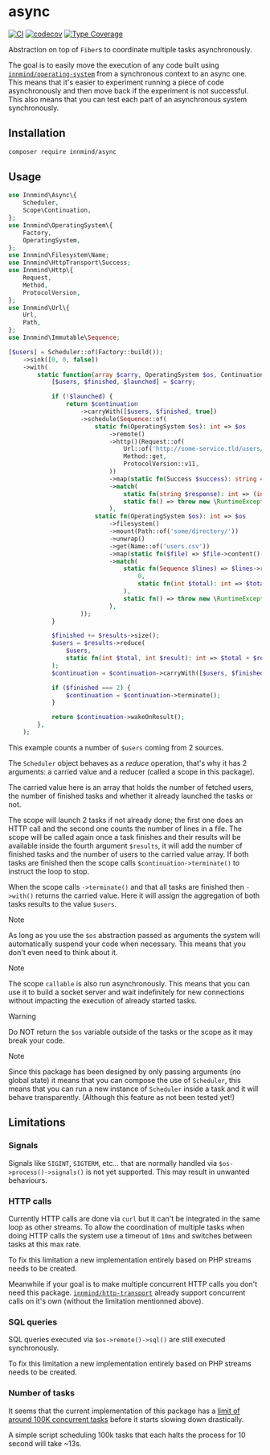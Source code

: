 # async

[![CI](https://github.com/Innmind/async/actions/workflows/ci.yml/badge.svg?branch=main)](https://github.com/Innmind/async/actions/workflows/ci.yml)
[![codecov](https://codecov.io/gh/innmind/async/branch/develop/graph/badge.svg)](https://codecov.io/gh/innmind/async)
[![Type Coverage](https://shepherd.dev/github/innmind/async/coverage.svg)](https://shepherd.dev/github/innmind/async)

Abstraction on top of `Fiber`s to coordinate multiple tasks asynchronously.

The goal is to easily move the execution of any code built using [`innmind/operating-system`](https://packagist.org/packages/innmind/operating-system) from a synchronous context to an async one. This means that it's easier to experiment running a piece of code asynchronously and then move back if the experiment is not successful. This also means that you can test each part of an asynchronous system synchronously.

## Installation

```sh
composer require innmind/async
```

## Usage

```php
use Innmind\Async\{
    Scheduler,
    Scope\Continuation,
};
use Innmind\OperatingSystem\{
    Factory,
    OperatingSystem,
};
use Innmind\Filesystem\Name;
use Innmind\HttpTransport\Success;
use Innmind\Http\{
    Request,
    Method,
    ProtocolVersion,
};
use Innmind\Url\{
    Url,
    Path,
};
use Innmind\Immutable\Sequence;

[$users] = Scheduler::of(Factory::build());
    ->sink([0, 0, false])
    ->with(
        static function(array $carry, OperatingSystem $os, Continuation $continuation, Sequence $results): Continuation {
            [$users, $finished, $launched] = $carry;

            if (!$launched) {
                return $continuation
                    ->carryWith([$users, $finished, true])
                    ->schedule(Sequence::of(
                        static fn(OperatingSystem $os): int => $os
                            ->remote()
                            ->http()(Request::of(
                                Url::of('http://some-service.tld/users/count'),
                                Method::get,
                                ProtocolVersion::v11,
                            ))
                            ->map(static fn(Success $success): string => $success->response()->body()->toString())
                            ->match(
                                static fn(string $response): int => (int) $response,
                                static fn() => throw new \RuntimeException('Failed to count the users'),
                            ),
                        static fn(OperatingSystem $os): int => $os
                            ->filesystem()
                            ->mount(Path::of('some/directory/'))
                            ->unwrap()
                            ->get(Name::of('users.csv'))
                            ->map(static fn($file) => $file->content()->lines())
                            ->match(
                                static fn(Sequence $lines) => $lines->reduce(
                                    0,
                                    static fn(int $total): int => $total + 1,
                                ),
                                static fn() => throw new \RuntimeException('Users file not found'),
                            ),
                    ));
            }

            $finished += $results->size();
            $users = $results->reduce(
                $users,
                static fn(int $total, int $result): int => $total + $result,
            );
            $continuation = $continuation->carryWith([$users, $finished, $launched]);

            if ($finished === 2) {
                $continuation = $continuation->terminate();
            }

            return $continuation->wakeOnResult();
        },
    );
```

This example counts a number of `$users` coming from 2 sources.

The `Scheduler` object behaves as a _reduce_ operation, that's why it has 2 arguments: a carried value and a reducer (called a scope in this package).

The carried value here is an array that holds the number of fetched users, the number of finished tasks and whether it already launched the tasks or not.

The scope will launch 2 tasks if not already done; the first one does an HTTP call and the second one counts the number of lines in a file. The scope will be called again once a task finishes and their results will be available inside the fourth argument `$results`, it will add the number of finished tasks and the number of users to the carried value array. If both tasks are finished then the scope calls `$continuation->terminate()` to instruct the loop to stop.

When the scope calls `->terminate()` and that all tasks are finished then `->with()` returns the carried value. Here it will assign the aggregation of both tasks results to the value `$users`.

> [!NOTE]
> As long as you use the `$os` abstraction passed as arguments the system will automatically suspend your code when necessary. This means that you don't even need to think about it.

> [!NOTE]
> The scope `callable` is also run asynchronously. This means that you can use it to build a socket server and wait indefinitely for new connections without impacting the execution of already started tasks.

> [!WARNING]
> Do NOT return the `$os` variable outside of the tasks or the scope as it may break your code.

> [!NOTE]
> Since this package has been designed by only passing arguments (no global state) it means that you can compose the use of `Scheduler`, this means that you can run a new instance of `Scheduler` inside a task and it will behave transparently. (Although this feature as not been tested yet!)

## Limitations

### Signals

Signals like `SIGINT`, `SIGTERM`, etc... that are normally handled via `$os->process()->signals()` is not yet supported. This may result in unwanted behaviours.

### HTTP calls

Currently HTTP calls are done via `curl` but it can't be integrated in the same loop as other streams. To allow the coordination of multiple tasks when doing HTTP calls the system use a timeout of `10ms` and switches between tasks at this max rate.

To fix this limitation a new implementation entirely based on PHP streams needs to be created.

Meanwhile if your goal is to make multiple concurrent HTTP calls you don't need this package. [`innmind/http-transport`](https://innmind.org/documentation/getting-started/concurrency/http/) already support concurrent calls on it's own (without the limitation mentionned above).

### SQL queries

SQL queries executed via `$os->remote()->sql()` are still executed synchronously.

To fix this limitation a new implementation entirely based on PHP streams needs to be created.

### Number of tasks

It seems that the current implementation of this package has a [limit of around 100K concurrent tasks](https://bsky.app/profile/baptouuuu.bsky.social/post/3lwr7pei2ek2f) before it starts slowing down drastically.

A simple script scheduling 100k tasks that each halts the process for 10 second will take ~13s.
